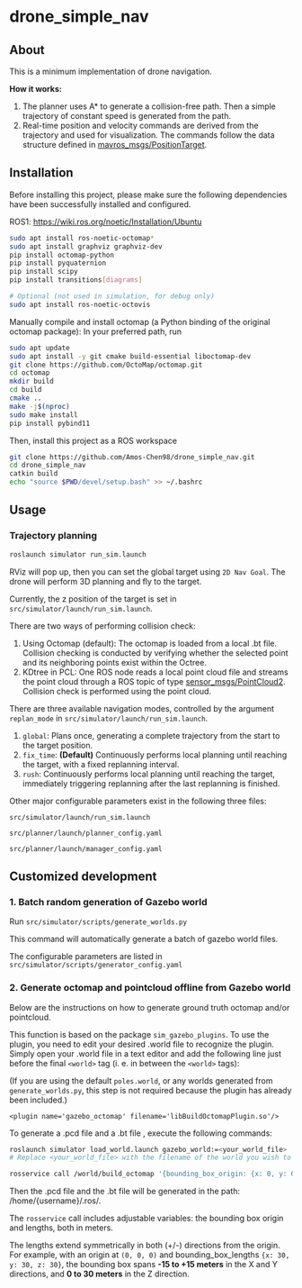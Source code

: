 # drone_simple_nav

## About

This is a minimum implementation of drone navigation.

**How it works:**

1. The planner uses A* to generate a collision-free path. Then a simple trajectory of constant speed is generated from the path.
2. Real-time position and velocity commands are derived from the trajectory and used for visualization. The commands follow the data structure defined in [mavros_msgs/PositionTarget](https://docs.ros.org/en/jade/api/mavros_msgs/html/msg/PositionTarget.html).

## **Installation**

Before installing this project, please make sure the following dependencies have been successfully installed and configured.

ROS1: https://wiki.ros.org/noetic/Installation/Ubuntu

```bash
sudo apt install ros-noetic-octomap*
sudo apt install graphviz graphviz-dev
pip install octomap-python
pip install pyquaternion
pip install scipy
pip install transitions[diagrams]

# Optional (not used in simulation, for debug only)
sudo apt install ros-noetic-octovis
```

Manually compile and install octomap (a Python binding of the original octomap package): In your preferred path, run

```bash
sudo apt update
sudo apt install -y git cmake build-essential liboctomap-dev
git clone https://github.com/OctoMap/octomap.git
cd octomap
mkdir build
cd build
cmake ..
make -j$(nproc)
sudo make install
pip install pybind11
```

Then, install this project as a ROS workspace

```bash
git clone https://github.com/Amos-Chen98/drone_simple_nav.git
cd drone_simple_nav
catkin build
echo "source $PWD/devel/setup.bash" >> ~/.bashrc
```

## Usage

### Trajectory planning

```bash
roslaunch simulator run_sim.launch
```

RViz will pop up, then you can set the global target using `2D Nav Goal`. The drone will perform 3D planning and fly to the target.

Currently, the z position of the target is set in `src/simulator/launch/run_sim.launch`.

There are two ways of performing collision check:

1. Using Octomap (default): The octomap is loaded from a local .bt file. Collision checking is conducted by verifying whether the selected point and its neighboring points exist within the Octree.
2. KDtree in PCL: One ROS node reads a local point cloud file and streams the point cloud through a ROS topic of type [sensor_msgs/PointCloud2](https://docs.ros.org/en/jade/api/sensor_msgs/html/msg/PointCloud2.html). Collision check is performed using the point cloud.

There are three available navigation modes, controlled by the argument `replan_mode` in `src/simulator/launch/run_sim.launch`.

1. `global`: Plans once, generating a complete trajectory from the start to the target position.
2. `fix_time`: **(Default)** Continuously performs local planning until reaching the target, with a fixed replanning interval.
3. `rush`: Continuously performs local planning until reaching the target, immediately triggering replanning after the last replanning is finished.

Other major configurable parameters exist in the following three files:

`src/simulator/launch/run_sim.launch`

`src/planner/launch/planner_config.yaml`

`src/planner/launch/manager_config.yaml`

## Customized development

### 1. Batch random generation of Gazebo world

Run `src/simulator/scripts/generate_worlds.py`

This command will automatically generate a batch of gazebo world files.

The configurable parameters are listed in `src/simulator/scripts/generator_config.yaml`

### **2. Generate octomap and pointcloud offline from Gazebo world** 

Below are the instructions on how to generate ground truth octomap and/or pointcloud.

This function is based on the package `sim_gazebo_plugins`. To use the plugin, you need to edit your desired .world file to recognize the plugin. Simply open your .world file in a text editor and add the following line just before the final `<world>` tag (i. e. in between the `<world>` tags):

(If you are using the default `poles.world`, or any worlds generated from `generate_worlds.py`, this step is not required because the plugin has already been included.)

```
<plugin name='gazebo_octomap' filename='libBuildOctomapPlugin.so'/>
```

To generate a .pcd file and a .bt file , execute the following commands:

```bash
roslaunch simulator load_world.launch gazebo_world:=<your_world_file>
# Replace <your_world_file> with the filename of the world you wish to build a map from. This name should not not contain ".world"

rosservice call /world/build_octomap '{bounding_box_origin: {x: 0, y: 0, z: 15}, bounding_box_lengths: {x: 30, y: 30, z: 30}, leaf_size: 0.1, filename: output_filename.bt}'
```

Then the .pcd file and the .bt file will be generated in the path: /home/{username}/.ros/.

The `rosservice` call includes adjustable variables: the bounding box origin and lengths, both in meters. 

The lengths extend symmetrically in both (+/-) directions from the origin. For example, with an origin at `(0, 0, 0)` and bounding_box_lengths `{x: 30, y: 30, z: 30}`, the bounding box spans **-15 to +15 meters** in the X and Y directions, and **0 to 30 meters** in the Z direction.